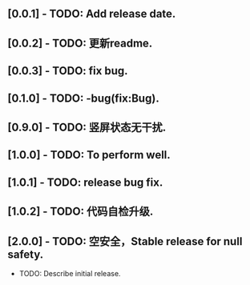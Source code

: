 ## [0.0.1] - TODO: Add release date.
## [0.0.2] - TODO: 更新readme.
## [0.0.3] - TODO: fix bug.
## [0.1.0] - TODO: -bug(fix:Bug).
## [0.9.0] - TODO: 竖屏状态无干扰.
## [1.0.0] - TODO: To perform well.
## [1.0.1] - TODO: release bug fix.
## [1.0.2] - TODO: 代码自检升级.
## [2.0.0] - TODO: 空安全，Stable release for null safety.

* TODO: Describe initial release.
